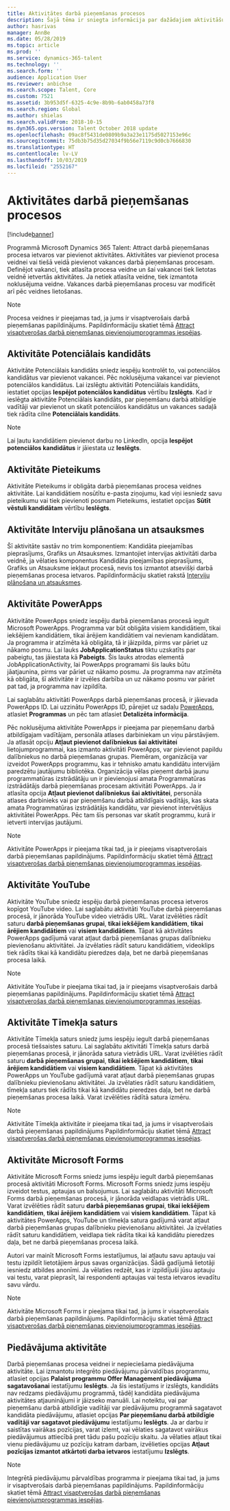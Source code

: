 ```yaml
---
title: Aktivitātes darbā pieņemšanas procesos
description: Šajā tēma ir sniegta informācija par dažādajiem aktivitāšu veidiem, ko var izmantot darbā pieņemšanas procesa ietvaros Microsoft Dynamics 365 Talent - Attract.
author: hasrivas
manager: AnnBe
ms.date: 05/28/2019
ms.topic: article
ms.prod: ''
ms.service: dynamics-365-talent
ms.technology: ''
ms.search.form: ''
audience: Application User
ms.reviewer: anbichse
ms.search.scope: Talent, Core
ms.custom: 7521
ms.assetid: 3b953d5f-6325-4c9e-8b9b-6ab0458a73f8
ms.search.region: Global
ms.author: shielas
ms.search.validFrom: 2018-10-15
ms.dyn365.ops.version: Talent October 2018 update
ms.openlocfilehash: 09ac8f5431de0809b9a3a23e1175d5027153e96c
ms.sourcegitcommit: 75db3b75d35d27034f9b56e7119c9d0cb7666830
ms.translationtype: HT
ms.contentlocale: lv-LV
ms.lasthandoff: 10/03/2019
ms.locfileid: "2552167"
---
```

# <a name="activities-in-hiring-processes"></a>Aktivitātes darbā pieņemšanas procesos

[!include[banner](../includes/banner.md)]

Programmā Microsoft Dynamics 365 Talent: Attract darbā pieņemšanas procesa ietvaros var pievienot aktivitātes. Aktivitātes var pievienot procesa veidnei vai tiešā veidā pievienot vakances darbā pieņemšanas procesam. Definējot vakanci, tiek atlasīta procesa veidne un šai vakancei tiek lietotas veidnē ietvertās aktivitātes. Ja netiek atlasīta veidne, tiek izmantota noklusējuma veidne. Vakances darbā pieņemšanas procesu var modificēt arī pēc veidnes lietošanas.

> [!NOTE] 
> Procesa veidnes ir pieejamas tad, ja jums ir visaptverošais darbā pieņemšanas papildinājums. Papildinformāciju skatiet tēmā [Attract visaptverošas darbā pieņemšanas pievienojumprogrammas iespējas](./attract-comprehensive-hiring.md).

## <a name="prospect-activity"></a>Aktivitāte Potenciālais kandidāts

Aktivitāte Potenciālais kandidāts sniedz iespēju kontrolēt to, vai potenciālos kandidātus var pievienot vakancei. Pēc noklusējuma vakancei var pievienot potenciālos kandidātus. Lai izslēgtu aktivitāti Potenciālais kandidāts, iestatiet opcijas **Iespējot potenciālos kandidātus** vērtību **Izslēgts**. Kad ir ieslēgta aktivitāte Potenciālais kandidāts, par pieņemšanu darbā atbildīgie vadītāji var pievienot un skatīt potenciālos kandidātus un vakances sadaļā tiek rādīta cilne **Potenciālais kandidāts**.

> [!NOTE]
> Lai ļautu kandidātiem pievienot darbu no LinkedIn, opcija **Iespējot potenciālos kandidātus** ir jāiestata uz **Ieslēgts**.

## <a name="application-activity"></a>Aktivitāte Pieteikums

Aktivitāte Pieteikums ir obligāta darbā pieņemšanas procesa veidnes aktivitāte. Lai kandidātiem nosūtītu e-pasta ziņojumu, kad viņi iesniedz savu pieteikumu vai tiek pievienoti posmam Pieteikums, iestatiet opcijas **Sūtīt vēstuli kandidātam** vērtību **Ieslēgts**.

## <a name="interview-schedule-and-feedback-activity"></a>Aktivitāte Interviju plānošana un atsauksmes

Šī aktivitāte sastāv no trim komponentiem: Kandidāta pieejamības pieprasījums, Grafiks un Atsauksmes. Izmantojiet intervijas aktivitāti darba veidnē, ja vēlaties komponentus Kandidāta pieejamības pieprasījums, Grafiks un Atsauksme iekļaut procesā, nevis tos izmantot atsevišķi darbā pieņemšanas procesa ietvaros. Papildinformāciju skatiet rakstā [Interviju plānošana un atsauksmes](interview-scheduling-feedback.md).

## <a name="powerapps-activity"></a>Aktivitāte PowerApps

Aktivitāte PowerApps sniedz iespēju darbā pieņemšanas procesā iegult Microsoft PowerApps. Programma var būt obligāta visiem kandidātiem, tikai iekšējiem kandidātiem, tikai ārējiem kandidātiem vai nevienam kandidātam. Ja programma ir atzīmēta kā obligāta, tā ir jāizpilda, pirms var pāriet uz nākamo posmu. Lai lauks **JobApplicationStatus** tiktu uzskatīts par pabeigtu, tas jāiestata kā **Pabeigts**. Šis lauks atrodas elementā JobApplicationActivity, lai PowerApps programami šis lauks būtu jāatjaunina, pirms var pāriet uz nākamo posmu. Ja programma nav atzīmēta kā obligāta, šī aktivitāte ir izvēles darbība un uz nākamo posmu var pāriet pat tad, ja programma nav izpildīta.

Lai saglabātu aktivitāti PowerApps darbā pieņemšanas procesā, ir jāievada PowerApps ID. Lai uzzinātu PowerApps ID, pārejiet uz sadaļu [PowerApps](https://web.powerapps.com), atlasiet **Programmas** un pēc tam atlasiet **Detalizēta informācija**.

Pēc noklusējuma aktivitāte PowerApps ir pieejama par pieņemšanu darbā atbildīgajam vadītājam, personāla atlases darbiniekam un viņu pārstāvjiem. Ja atlasāt opciju **Atļaut pievienot dalībniekus šai aktivitātei** lietojumprogrammai, kas izmanto aktivitāti PowerApps, var pievienot papildu dalībniekus no darbā pieņemšanas grupas. Piemēram, organizācija var izveidot PowerApps programmu, kas ir tehnisko amatu kandidātu intervijām paredzētu jautājumu bibliotēka. Organizācija vēlas pieņemt darbā jaunu programmatūras izstrādātāju un ir pievienojusi amata Programmatūras izstrādātājs darbā pieņemšanas procesam aktivitāti PowerApps. Ja ir atlasīta opcija **Atļaut pievienot dalībniekus šai aktivitātei**, personāla atlases darbinieks vai par pieņemšanu darbā atbildīgais vadītājs, kas skata amata Programmatūras izstrādātājs kandidātu, var pievienot intervētājus aktivitātei PowerApps. Pēc tam šīs personas var skatīt programmu, kurā ir ietverti intervijas jautājumi.

> [!NOTE]
> Aktivitāte PowerApps ir pieejama tikai tad, ja ir pieejams visaptverošais darbā pieņemšanas papildinājums. Papildinformāciju skatiet tēmā [Attract visaptverošas darbā pieņemšanas pievienojumprogrammas iespējas](./attract-comprehensive-hiring.md).

## <a name="youtube-activity"></a>Aktivitāte YouTube

Aktivitāte YouTube sniedz iespēju darbā pieņemšanas procesa ietveros kopīgot YouTube video. Lai saglabātu aktivitāti YouTube darbā pieņemšanas procesā, ir jānorāda YouTube video vietrādis URL. Varat izvēlēties rādīt saturu **darbā pieņemšanas grupai**, **tikai iekšējiem kandidātiem**, **tikai ārējiem kandidātiem** vai **visiem kandidātiem**. Tāpat kā aktivitātes PowerApps gadījumā varat atļaut darbā pieņemšanas grupas dalībnieku pievienošanu aktivitātei. Ja izvēlaties rādīt saturu kandidātiem, videoklips tiek rādīts tikai kā kandidātu pieredzes daļa, bet ne darbā pieņemšanas procesa laikā.

> [!NOTE]
> Aktivitāte YouTube ir pieejama tikai tad, ja ir pieejams visaptverošais darbā pieņemšanas papildinājums. Papildinformāciju skatiet tēmā [Attract visaptverošas darbā pieņemšanas pievienojumprogrammas iespējas](./attract-comprehensive-hiring.md).

## <a name="web-content-activity"></a>Aktivitāte Tīmekļa saturs

Aktivitāte Tīmekļa saturs sniedz jums iespēju iegult darbā pieņemšanas procesā tiešsaistes saturu. Lai saglabātu aktivitāti Tīmekļa saturs darbā pieņemšanas procesā, ir jānorāda satura vietrādis URL. Varat izvēlēties rādīt saturu **darbā pieņemšanas grupai**, **tikai iekšējiem kandidātiem**, **tikai ārējiem kandidātiem** vai **visiem kandidātiem**. Tāpat kā aktivitātes PowerApps un YouTube gadījumā varat atļaut darbā pieņemšanas grupas dalībnieku pievienošanu aktivitātei. Ja izvēlaties rādīt saturu kandidātiem, tīmekļa saturs tiek rādīts tikai kā kandidātu pieredzes daļa, bet ne darbā pieņemšanas procesa laikā. Varat izvēlēties rādītā satura izmēru.

> [!NOTE]
> Aktivitāte Tīmekļa aktivitāte ir pieejama tikai tad, ja jums ir visaptverošais darbā pieņemšanas papildinājums Papildinformāciju skatiet tēmā [Attract visaptverošas darbā pieņemšanas pievienojumprogrammas iespējas](./attract-comprehensive-hiring.md).

## <a name="microsoft-forms-activity"></a>Aktivitāte Microsoft Forms

Aktivitāte Microsoft Forms sniedz jums iespēju iegult darbā pieņemšanas procesā aktivitāti Microsoft Forms. Microsoft Forms sniedz jums iespēju izveidot testus, aptaujas un balsojumus. Lai saglabātu aktivitāti Microsoft Forms darbā pieņemšanas procesā, ir jānorāda veidlapas vietrādis URL. Varat izvēlēties rādīt saturu **darbā pieņemšanas grupai**, **tikai iekšējiem kandidātiem**, **tikai ārējiem kandidātiem** vai **visiem kandidātiem**. Tāpat kā aktivitātes PowerApps, YouTube un tīmekļa satura gadījumā varat atļaut darbā pieņemšanas grupas dalībnieku pievienošanu aktivitātei. Ja izvēlaties rādīt saturu kandidātiem, veidlapa tiek rādīta tikai kā kandidātu pieredzes daļa, bet ne darbā pieņemšanas procesa laikā.

Autori var mainīt Microsoft Forms iestatījumus, lai atļautu savu aptauju vai testu izpildīt lietotājiem ārpus savas organizācijas. Šādā gadījumā lietotāji iesniedz atbildes anonīmi. Ja vēlaties redzēt, kas ir izpildījuši jūsu aptauju vai testu, varat pieprasīt, lai respondenti aptaujas vai testa ietvaros ievadītu savu vārdu.

> [!NOTE]
> Aktivitāte Microsoft Forms ir pieejama tikai tad, ja jums ir visaptverošais darbā pieņemšanas papildinājums. Papildinformāciju skatiet tēmā [Attract visaptverošas darbā pieņemšanas pievienojumprogrammas iespējas](./attract-comprehensive-hiring.md).

## <a name="offer-activity"></a>Piedāvājuma aktivitāte

Darbā pieņemšanas procesa veidnei ir nepieciešama piedāvājuma aktivitāte. Lai izmantotu integrēto piedāvājumu pārvaldības programmu, atlasiet opcijas **Palaist programmu Offer Management piedāvājuma sagatavošanai** iestatījumu **Ieslēgts**. Ja šis iestatījums ir izslēgts, kandidāts nav redzams piedāvājumu programmā, tādēļ kandidāta piedāvājuma aktivitātes atjauninājumi ir jāizseko manuāli. Lai noteiktu, vai par pieņemšanu darbā atbildīgie vadītāji var piedāvājumu programmā sagatavot kandidāta piedāvājumu, atlasiet opcijas **Par pieņemšanu darbā atbildīgie vadītāji var sagatavot piedāvājumu** iestatījumu **Ieslēgts**. Ja ar darbu ir saistītas vairākas pozīcijas, varat izlemt, vai vēlaties sagatavot vairākus piedāvājumus attiecībā pret tādu pašu pozīciju skaitu. Ja vēlaties atļaut tikai vienu piedāvājumu uz pozīciju katram darbam, izvēlieties opcijas **Atļaut pozīcijas izmantot atkārtoti darba ietvaros** iestatījumu **Izslēgts**.

> [!NOTE]
> Integrētā piedāvājumu pārvaldības programma ir pieejama tikai tad, ja jums ir visaptverošais darbā pieņemšanas papildinājums. Papildinformāciju skatiet tēmā [Attract visaptverošas darbā pieņemšanas pievienojumprogrammas iespējas](./attract-comprehensive-hiring.md).


